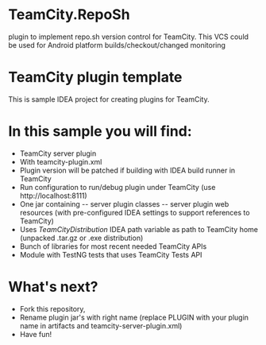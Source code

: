TeamCity.RepoSh
===============

plugin to implement repo.sh version control for TeamCity. This VCS could be used for Android platform builds/checkout/changed monitoring


TeamCity plugin template
========================

This is sample IDEA project for creating plugins for TeamCity.

In this sample you will find:
=============================
- TeamCity server plugin
- With teamcity-plugin.xml
- Plugin version will be patched if building with IDEA build runner in TeamCity
- Run configuration to run/debug plugin under TeamCity (use http://localhost:8111)
- One jar containing
-- server plugin classes
-- server plugin web resources (with pre-configured IDEA settings to support references to TeamCity)
- Uses $TeamCityDistribution$ IDEA path variable as path to TeamCity home (unpacked .tar.gz or .exe distribution)
- Bunch of libraries for most recent needed TeamCity APIs
- Module with TestNG tests that uses TeamCity Tests API


What's next? 
=============
 - Fork this repository, 
 - Rename plugin jar's with right name 
   (replace PLUGIN with your plugin name in artifacts and teamcity-server-plugin.xml)
 - Have fun!

